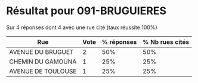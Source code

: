 # Résultat pour 091-BRUGUIERES

Sur 4 réponses dont 4 avec une rue cité (taux réussite 100%)

| Rue | Vote | % réponses | % Nb rues cités|
|-----|------|------------|----------------|
| AVENUE DU BRUGUET | 2 | 50% | 50%|
| CHEMIN DU GAMOUNA | 1 | 25% | 25%|
| AVENUE DE TOULOUSE | 1 | 25% | 25%|
